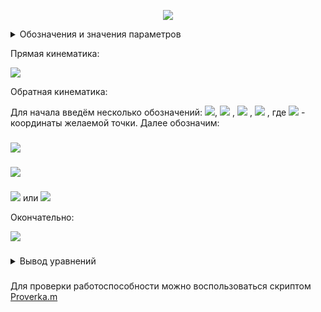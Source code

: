 <p align="center">
<img src="Figure/Arm.png">
</p>
<details>
<summary>Обозначения и значения параметров</summary>

Значение параметров взяты [отсюда](https://github.com/lsd-maddrive/mishanya-bot-project/blob/develop/docs/kinematics/dimensions.md)

| Обозначение| Смысл| Значение, ед. изм.|
| -------------------|:---------------:| ---------:|
| *X,Y,Z / x,y,z*      | абсолютные координаты | м |
| *X',Y',Z' / x',y',z',X'',Y'',Z'' / x'',y'',z''*      | преобразованные координаты      |   м |
| <img src="Formul/theta1.png">, <img src="Formul/theta2.png">, <img src="Formul/theta3.png"> | углы поворота звеньев манипулятора      |    рад |
| *L1*      | Длина первого звена | 0.258 м |
|   *L2*   | Длина второго звена | 0.236 м |

</details>

Прямая кинематика:

<img src="Formul/Hand_dir_kinematic.png">

Обратная кинематика:

Для начала введём несколько обозначений:
<img src="Formul/A_2x0.png">, <img src="Formul/B_2y0.png"> , <img src="Formul/C_2z0.png"> , <img src="Formul/d_x02_y02_z02.png"> , где <img src="Formul/x0_y0_z0.png"> - координаты желаемой точки.
Далее обозначим:
###
<img src="Formul/D_L12_L22_d.png">

###

<img src="Formul/ym12.png">

###

<img src="Formul/xm12_lin.png"> или <img src="Formul/xm12_sqrt.png">

Окончательно:

<img src="Formul/Hand_inv_kinematic.png">

###
<details>
<summary>Вывод уравнений</summary>

Для прямой кинематики:

Для начала отметим, что точки a1 и a2 всегда лежат в одной плоскости, которую мы будем называть плоскостью манипулятора. Внутри этой плоскости они однозначно связаны через угол <img src="Formul/theta2.png">, поэтому сразу вычислим эту связь.

Первое звено L1 закреплёно одним концом на плече в точки О и поворачивается на угол <img src="Formul/theta1.png">,
второе звено L2 крепится к концу первого звена в точке a1 и поворачивается относительно него на угол <img src="Formul/theta2.png">.
Задавать мы пытаемся координаты конца второго звена - точки a2.

Найдём сначала положение точки a1 относительно точки крепления плеча:

<img src="Formul/XY_a1.png">

Далее положение точки a2 относительно точки a1:

<img src="Formul/X1Y1_a2.png">

Так как система координат, привязанная к точке a1 также вращается - учтём это в относитльном положении для точки a2. Расчёт коордиеат во вращающейся системе осуществляется с использованием матрицы поворота: умножаем предыдущую систему на матрицу поворота угла <img src="Formul/theta1.png">. Таким образом положение точки a2 относительно точки a1 в случае вращающейся системы координат получим:

<img src="Formul/X11Y11_a2.png">

Раскрыв правую часть и используя формулу косинуса и синуса суммы углов, получим:

<img src="Formul/X11Y11_a2_sys.png">

Если помимо вращение системы координат, привязанной к точки a1, учесть также смещение этой точки относительно начала глобальной системы координат, которое по сути равно координатам точки a1 в этой глобальной системе, окончательно получим:

<img src="Formul/XY_a2.png">

Далее заметим, что остальные углы лишь поворачивают эту плоскость вокруг какой-то произвольной оси. Для задания этих поворотов воспользуемся углами Эйлера. Они позволяют сложное вращательное движение в пространстве(у нас нет поступательных движений) представить как последовательное вращение вокруг определённых осей, что более простая задача. Все формулы были взяты [отсюда](https://ru.wikipedia.org/wiki/%D0%A3%D0%B3%D0%BB%D1%8B_%D0%AD%D0%B9%D0%BB%D0%B5%D1%80%D0%B0). Пускай начальное положение манипулятора лежит полностью в плоскости XY, причём так, что ось звена L1 сонаправлена с осью X, т.е. следующим образом:

<img src="Figure/Arm_start_position.png">

Сделали мы так, чтобы вращение вокруг звена L1 совпадало с вращением вокруг оси X, а не было вращением вокруг какой-то произвольно ориентированной в пространстве оси. Таким образом, сделав вращение сначала вокруг оси X на угол <img src="Formul/theta3.png"> из начального положения, а после из нового положения - вокруг оси Z на угол <img src="Formul/theta1.png">, мы получим полный поворот манипулятора с учётом всех углов. Формулы вращения вокруг осей системы координат известные и просты(ссылка выше), и представление сложного пространственного движения через последовательные более простые преобразования позволяет упростить задачу.

С учётом вышевыведенных формул, в начальном положении у нас <img src="Formul/theta1.png"> = 0, а <img src="Formul/theta2.png"> произвольный, получим:

<img src="Formul/Sys_start_position.png">

Далее мы нашу систему координат, как уже было сказано, поворачиваем вокруг оси X на угол <img src="Formul/theta3.png">. Тогда с учётом вида матрицы вращения вокруг оси X наше преобразование будет иметь вид:

<img src="Formul/Rot_X.png">

Получим:

<img src="Formul/x1_y1_z1.png">

После поворачиваем вокруг оси Z на угол <img src="Formul/theta1.png">. Тогда с учётом вида матрицы вращения вокруг оси Z наше преобразование будет иметь вид:

<img src="Formul/Rot_Z.png">

После перемножения получим формулу прямой кинематики, которая приведена в начале.

В силу громоздкости записи и вычислений был использован матлаб-скрипт [Hand_formul.m](Script/Hand_formul.m). Cкрипт выводит все символьные выражения.

Для обратной кинематики:

Для начала упростим задачу. Представим, что звено L1 может двигаться не только в плоскости но и вообще во всём пространстве(относительно точки плеча), тогда все возможные положения конца звена - точки локтя будут описывать сферу с радиусом L1 и центром в точке плеча(в центре системы координат). Далее, мы знаем, что точка хвата должна оказаться в желаемой точке, чьи координаты заданы, при этом точку хвата описывает координаты конца звена L2, которые в свою очередь определяются координатами локтя. Представим, что точка хвата достигла желаемой точки, тогда всё возможные положения точки локтя лежат на сфере радиуса L2 и с центром - желаемой точкой(мысленно поставим точку хвата в желамую точку и покрутим предплечьем(звеном L2) во все стороны). Таким образом положения точки локтя при осуществелении обеих условий(1. начало звена L1 зафиксировано в начале координат, 2. точка хвата лежит в желаемой точке, а точка локтя жёстко связана с ней через звено L2) будет лежать на перечении этих двух сфер. Найдём координаты этих точек, для этого нужно решить систему:

<img src="Formul/Two_Sphere.png">

где первое уравнение описывает первую сферу, второе - вторую. <img src="Formul/x0_y0_z0.png"> - координаты желаемой точки.

Раскроем во втором уравнении скобки:

<img src="Formul/Quad_eq.png">

Вместо суммы квадратов координат можно поставить первое уравнение. Сумму квадратов координат желаемой точки обозначим за d. С учтом подстановок и обозначение перенесём всё влево:

<img src="Formul/Quad_eq_d.png">

Обозначим <img src="Formul/L22_L12_d.png"> за D. В итоге получим уравнение плоскости вида:

<img src="Formul/Plane.png">,

где <img src="Formul/A_2x0.png"> , <img src="Formul/B_2y0.png"> , <img src="Formul/C_2z0.png"> соответственно.

Вообще пересечением сфер является окружность, но так как сложно описать уравнение окружности, произвольно лежащей в пространстве, мы получили уравнение плоскости, в которой лежит нужная нам окружность. Так как из всей плоксоти нам нужны конкретные точки, а именно лежащие на сфере, мы должны совместно решить уравнение плоскости и уравнение какой-нибудь из сфер(возьмём первое для удобства)(кстати, система из уравнения плоскости и сферы как раз даёт уравнение окружности произвольно ориентированной в пространстве), также вспомним, что мы опустили условие, что звено L1 может двигаться только в плоскости, поэтому сразу добавим третьим уравнением - уравнение плоскости L1, так как этой плоскостью является XY, то её уравнением будет просто z = 0. В итоге получим:

<img src="Formul/Sphere_plane_z_zero.png">

Можем сразу подставить z=0 в два другим уравнения и получим:

<img src="Formul/Circle_line.png">

Из второго уравнения выразим x:

<img src="Formul/xy_line.png">

и подставим это в первое уравнение:

<img src="Formul/Circle_only_y.png">

<img src="Formul/Circle_only_y_2.png">

###

<img src="Formul/Circle_only_y_3.png">

###

<img src="Formul/Circle_only_y_4.png">

###

<img src="Formul/Quad_eq_for_y.png">

Отсюда можно найти решение - координату локтя:

<img src="Formul/ym12.png">

А по формулам полученным выше можно найти вторую координату:

<img src="Formul/xm12_lin.png">

или если нужно избежать возможное деление на ноль

<img src="Formul/xm12_sqrt.png">

Зная координаты локтя, можно найти угол поворота первого звена, как:

<img src="Formul/theta1_arctg.png">

Для нахождения угла <img src="Formul/theta3.png"> вспоним сначала, что это поворот плоскости манипулятора вокруг первого звена, значит нахождения этого угла можно поставить как задачу расчёта угла между плоскостями: исходной(XY) и новой(желаемой), которые имеют общую прямую пересечения(которая проходит через первое звено). Плоскость можно задавать с помощью координат нормали к этой плоскости. Для исходной плоскости это будет единичный вектор сонаправленный с осью Z. Для получения уравнения координат нормали к новой плоскости, построим сначала уравнение самой плоскости. Для этого используем уравнение:

<img src="Formul/det_matrix_xyz.png">

где вертикальные черты означают определитель, <img src="Formul/x13_y13_z13.png"> - координаты трёх точек, по которым строится плоскость. В качестве трёх точек возьмём начало координат, координаты локтя, желаемую точку, в итоге получим уравнение желамеой плоскости манипулятора:

<img src="Formul/My_plane.png">

коэффициенты при переменных - и будут координатами нормали к данной плоскости. Тогда мы можем воспользоваться формулой косинуса угла между пересекающимеся плоскостями по координатам их нормали:

<img src="Formul/cos_alpha_plane.png">

так как нам важен знак(четверть угла), то воспользуемся формулой:

<img src="Formul/cos_alpha_plane_out_mod.png">

Подставляя координаты наших нормалей получим:

<img src="Formul/cos_theta3.png">

Из-за громоздкости выражений и расчётов был использован скрипт для символьных выражений [Ang_plosk.m](Script/Ang_plosk.m), который выводит выражения выше. От арккосинуса перейдём к арктангенсу, так как он позволяет сократить выражение, а также имеет специлизированные функции, защищающие от случай деления на ноль. Для этого сделаем преобразование:

<img src="Formul/cos_theta3_sin.png">

Используем выражение:

<img src="Formul/sin_arctg.png">

Для этого сделаем преобразование:

<img src="Formul/Transform_sqrt.png">

<img src="Formul/Transform_sqrt_2.png">

минус в одной из скобок знаменателя был добавлен так как дробь стоит под квадратом, а в знаменателе корень, который не меняет знака

С учётом всех вышеперечисленных выражений, получим:

<img src="Formul/pi_theta3_arctg.png">

или

<img src="Formul/theta3_pi_arctg.png">

Для нахождения угла <img src="Formul/theta2.png"> достаточно знать, что он всегда лежит в плоскости манипулятора, а значит для его нахождения можно рассмотреть манипулятор как плоскую фигуру. Построим:

<img src="Figure/Arm_inv.png">

нужный нам угол составляет с углом <img src="Formul/betta.png"> 180 градусов. Угол <img src="Formul/betta.png"> мы можем найти из теоремы косинусов:

<img src="Formul/law_of_cos.png">

###
<img src="Formul/betta_arccos.png">

Тогда с заменой <img src="Formul/r2.png"> на <img src="Formul/d.png"> получим:

<img src="Formul/theta2_pi_arccos.png">

</details>

###
Для проверки работоспособности можно воспользоваться скриптом [Proverka.m](Script/Proverka.m)